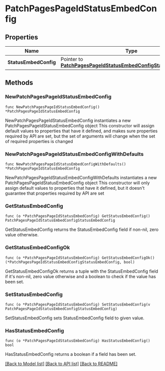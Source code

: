 # PatchPagesPageIdStatusEmbedConfig

## Properties

Name | Type | Description | Notes
------------ | ------------- | ------------- | -------------
**StatusEmbedConfig** | Pointer to [**PatchPagesPageIdStatusEmbedConfigStatusEmbedConfig**](patchPagesPageIdStatusEmbedConfig_status_embed_config.md) |  | [optional] 

## Methods

### NewPatchPagesPageIdStatusEmbedConfig

`func NewPatchPagesPageIdStatusEmbedConfig() *PatchPagesPageIdStatusEmbedConfig`

NewPatchPagesPageIdStatusEmbedConfig instantiates a new PatchPagesPageIdStatusEmbedConfig object
This constructor will assign default values to properties that have it defined,
and makes sure properties required by API are set, but the set of arguments
will change when the set of required properties is changed

### NewPatchPagesPageIdStatusEmbedConfigWithDefaults

`func NewPatchPagesPageIdStatusEmbedConfigWithDefaults() *PatchPagesPageIdStatusEmbedConfig`

NewPatchPagesPageIdStatusEmbedConfigWithDefaults instantiates a new PatchPagesPageIdStatusEmbedConfig object
This constructor will only assign default values to properties that have it defined,
but it doesn't guarantee that properties required by API are set

### GetStatusEmbedConfig

`func (o *PatchPagesPageIdStatusEmbedConfig) GetStatusEmbedConfig() PatchPagesPageIdStatusEmbedConfigStatusEmbedConfig`

GetStatusEmbedConfig returns the StatusEmbedConfig field if non-nil, zero value otherwise.

### GetStatusEmbedConfigOk

`func (o *PatchPagesPageIdStatusEmbedConfig) GetStatusEmbedConfigOk() (*PatchPagesPageIdStatusEmbedConfigStatusEmbedConfig, bool)`

GetStatusEmbedConfigOk returns a tuple with the StatusEmbedConfig field if it's non-nil, zero value otherwise
and a boolean to check if the value has been set.

### SetStatusEmbedConfig

`func (o *PatchPagesPageIdStatusEmbedConfig) SetStatusEmbedConfig(v PatchPagesPageIdStatusEmbedConfigStatusEmbedConfig)`

SetStatusEmbedConfig sets StatusEmbedConfig field to given value.

### HasStatusEmbedConfig

`func (o *PatchPagesPageIdStatusEmbedConfig) HasStatusEmbedConfig() bool`

HasStatusEmbedConfig returns a boolean if a field has been set.


[[Back to Model list]](../README.md#documentation-for-models) [[Back to API list]](../README.md#documentation-for-api-endpoints) [[Back to README]](../README.md)


